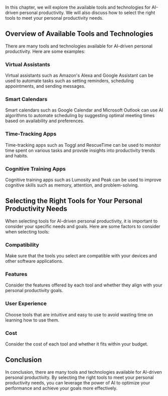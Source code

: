 
In this chapter, we will explore the available tools and technologies for AI-driven personal productivity. We will also discuss how to select the right tools to meet your personal productivity needs.

Overview of Available Tools and Technologies
--------------------------------------------

There are many tools and technologies available for AI-driven personal productivity. Here are some examples:

### Virtual Assistants

Virtual assistants such as Amazon's Alexa and Google Assistant can be used to automate tasks such as setting reminders, scheduling appointments, and sending messages.

### Smart Calendars

Smart calendars such as Google Calendar and Microsoft Outlook can use AI algorithms to automate scheduling by suggesting optimal meeting times based on availability and preferences.

### Time-Tracking Apps

Time-tracking apps such as Toggl and RescueTime can be used to monitor time spent on various tasks and provide insights into productivity trends and habits.

### Cognitive Training Apps

Cognitive training apps such as Lumosity and Peak can be used to improve cognitive skills such as memory, attention, and problem-solving.

Selecting the Right Tools for Your Personal Productivity Needs
--------------------------------------------------------------

When selecting tools for AI-driven personal productivity, it is important to consider your specific needs and goals. Here are some factors to consider when selecting tools:

### Compatibility

Make sure that the tools you select are compatible with your devices and other software applications.

### Features

Consider the features offered by each tool and whether they align with your personal productivity goals.

### User Experience

Choose tools that are intuitive and easy to use to avoid wasting time on learning how to use them.

### Cost

Consider the cost of each tool and whether it fits within your budget.

Conclusion
----------

In conclusion, there are many tools and technologies available for AI-driven personal productivity. By selecting the right tools to meet your personal productivity needs, you can leverage the power of AI to optimize your performance and achieve your goals more effectively.
